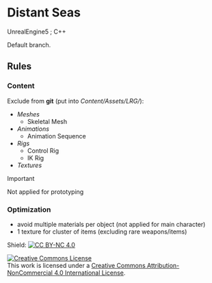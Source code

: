 # Distant Seas
UnrealEngine5 ; C++

Default branch.

## Rules
### Content
Exclude from **git** (put into _Content/Assets/LRG/_):
  - _Meshes_
    - Skeletal Mesh
  - _Animations_
    - Animation Sequence
  - _Rigs_
    - Control Rig
    - IK Rig
  - _Textures_

> [!IMPORTANT]
> Not applied for prototyping

### Optimization
- avoid multiple materials per object (not applied for main character)
- 1 texture for cluster of items (excluding rare weapons/items)


Shield: [![CC BY-NC 4.0][cc-by-nc-shield]][cc-by-nc]

[cc-by-nc]: http://creativecommons.org/licenses/by-nc/4.0/
[cc-by-nc-shield]: https://img.shields.io/badge/License-CC%20BY--NC%204.0-lightgrey.svg

<a rel="license" href="http://creativecommons.org/licenses/by-nc/4.0/"><img alt="Creative Commons License" style="border-width:0" src="https://i.creativecommons.org/l/by-nc/4.0/88x31.png" /></a><br />This work is licensed under a <a rel="license" href="http://creativecommons.org/licenses/by-nc/4.0/">Creative Commons Attribution-NonCommercial 4.0 International License</a>.
